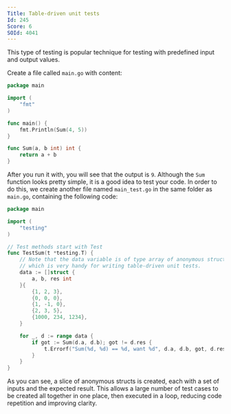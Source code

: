 ```yaml
---
Title: Table-driven unit tests
Id: 245
Score: 6
SOId: 4041
---
```

This type of testing is popular technique for testing with predefined input and output values.

Create a file called `main.go` with content:

```go
package main

import (
    "fmt"
)

func main() {
    fmt.Println(Sum(4, 5))
}

func Sum(a, b int) int {
    return a + b
}
```

After you run it with, you will see that the output is `9`. Although the `Sum` function looks pretty simple, it is a good idea to test your code. In order to do this, we create another file named `main_test.go` in the same folder as `main.go`, containing the following code:

```go
package main

import (
    "testing"
)

// Test methods start with Test
func TestSum(t *testing.T) {
    // Note that the data variable is of type array of anonymous struct,
    // which is very handy for writing table-driven unit tests.
    data := []struct {
        a, b, res int
    }{
        {1, 2, 3},
        {0, 0, 0},
        {1, -1, 0},
        {2, 3, 5},
        {1000, 234, 1234},
    }

    for _, d := range data {
        if got := Sum(d.a, d.b); got != d.res {
            t.Errorf("Sum(%d, %d) == %d, want %d", d.a, d.b, got, d.res)
        }
    }
}
```

As you can see, a slice of anonymous structs is created, each with a set of inputs and the expected result. This allows a large number of test cases to be created all together in one place, then executed in a loop, reducing code repetition and improving clarity.

